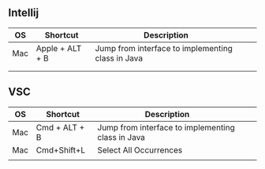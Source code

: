  ## **Intellij**
|OS|Shortcut|Description|   |   |
|---|---|---|---|---|
|Mac|Apple + ALT + B|  Jump from interface to implementing class in Java |   |   |
|   |   |   |   |   |
|   |   |   |   |   |


 ## **VSC**
|OS|Shortcut|Description|   |   |
|---|---|---|---|---|
|Mac|Cmd + ALT + B|  Jump from interface to implementing class in Java |   |   |
| Mac  | Cmd+Shift+L  | Select All Occurrences  |   |   |
|   |   |   |   |   |





